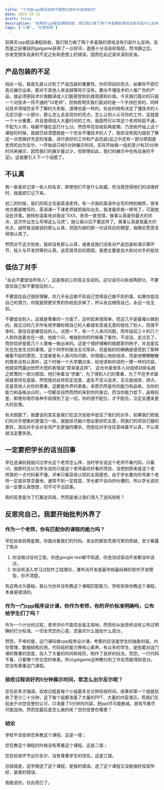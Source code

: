 ```yaml
---
title: "十月底cpp程设验收不理想之批判与自我批判"
date: 2025-10-31
draft: false
description: "前两天cpp程设课程验收，我们努力做了两个多星期的游戏没有引起什么反响，反而是之前嘲讽的galgame获得了一众好评，遂感十分沮丧和恼怒。然冷静之后，亦发觉很多自身的不足之处和思想上的错误，因而在此记录并深刻反省。"
tags: ["小事", "日常哲思"]
---
```


前两天cpp程设课程验收，我们努力做了两个多星期的游戏没有引起什么反响，反而是之前嘲讽的galgame获得了一众好评，遂感十分沮丧和恼怒。然冷静之后，亦发觉很多自身的不足之处和思想上的错误，因而在此记录并深刻反省。

## 产品包装的不足

经此一役，我首先是认识到了产品包装的重要性。你的项目的亮点，如果你不把它高光展示出来，那对于其他人来说就等同于没有。要向不懂技术的人推广你的产品，就必须把技术价值翻译成人们能感受到的直观感知价值。今天我们面对的只是一个对技术一窍不通的"UI老师"，但倘若明天我们面对的是一个手持巨资的，同样对技术领域完全不了解的大老板，道理也是一样的。社会的结构决定了懂技术的人注定只是一小部分，那么怎么去呈现你的亮点，怎么让别人认可你的工作，这就是一个十分重要，并且值得投入大量时间的工作。我固然可以骂这个老师狗屁不通，不配为人师，啥都不懂在这打什么分。然而早在验收前两星期，乃至刚开始上这个课程的时候，我就已经清楚她是一个完全不懂技术的人了，我却没有因为提前了解这一点而做好充足的准备，进行良好的工作和产品包装(这之中还有一部分原因是老师的出尔反尔，一开始说只给5分钟展示时间，实际开始每一组却至少有20分钟时间来展示，因而我们的展示量过少。但即使如此，我们的展示中也有自身的不足)。这就要引入下一个话题了。

## 不认真

我一直喜欢记录一些人的名言，即使他们不是什么权威，但当我觉得他们的话很好时，我就把它记下来。

初二的时候，我们的班主任是英语老师。有一次我的英语作业写的特别糊弄，很多地方都是瞎写的，英语课一下课老师就把我叫出去，我准备好挨一顿骂了，可是她没批评我。她特别温柔地对我说“XXX，老师一直觉得，做事认真是你最大的优点，这次作业怎么写得这么马虎”，她让我以后不要这样了。做事认真是我最大的优点，诚然我没她说的那么认真，但因为她的那一句话背后的期望，我确实愿意变得很认真了。

然而对于这次验收，我却没有那么认真，或者说我们没有对产品包装和演示等环节，投入与开发同等的认真。追究其背后的原因，我想主要是自大和对对手的低估

## 低估了对手

"永远不要低估所有人"，这是我初三的班主任说的。这句话可以拆成两部分，不要低估自己和不要低估别人。

不要低估自己很好理解，你几乎永远做不到自己觉得自己做不到的事，如果你低估自己的潜力，你就是把更优秀的你给扼杀掉了，所以永远相信自己，永远一往无前。

不要低估别人，这就是尊重的一方面了。这听起来很简单，但这几乎是最难以做到的。我见过的几乎所有用学霸标榜自己的人都或有意或无意的低估了别人，而很不幸的，我往往是被低估的人。试想一下，有一个人来问问题，而年级前三十的几个人和你连着坐在一排，他挨个问，唯独到你的时候看了看你，不说话，走过去了。而你恰好是那几个人里唯一做出来的。这是个很好理解的做题家的例子，并且是实实在在发生过的事情。这个同学的做法无可厚非，但是我的的确确是感受到了那种被看不起的感觉。又或者是有人来问你问题，你很细心地给他讲，但是他懒懒散散的根本没有认真听，这个时候一个大学霸过来，给他讲和你说的一摸一样的内容，他就突然露出恍然大悟的表情说“原来是这样”。
这也许是很多人对成绩对排名趋之若鹜的一部分原因，他们争着当“学霸”，为了得到人们的尊重，为了不在学术鄙视链里待在底层。然而我对此持否定态度，虚名不足以追求，无论是成绩，绩点，还是其他人对你的尊重，这都是外界的表象。本质仍然是你的能力和品格，当你的能力和品格出众时，一切都会自然而然的来到你的身边，而当你能力低下，品格较差，即使你用尽各种手段得到了这一切，你的德不配位，才不配位，注定会遭来更大的反噬。

有点跑题了，我要说的其实是我们在这次验收中低估了我们的对手，如果我们把我们的对手想象的更强力一些，就能绞尽脑汁想出更好的主意，把我们的项目打磨的更好。高估对手会对全场产生更强的爆杀，而低估对手往往意味着不认真，不认真就注定要失败。

## 一定要把学长的话当回事

早在选课前我就问过学长这个老师怎么样，当时学长说这个老师不看代码，只看UI。我那时还以为学长说的只是这个老师喜欢好看的项目，没想到原来是这个老师真的一点代码看不懂，评审只看容易认知的主观感觉。由于学长要向你骂某个老师一定是非常含蓄地，通常不到一定程度，学长都不会向你吐槽的，所以学长说的话一定要认真想想，切不可不当回事。

我的反思是为了打赢逆风局，然而是谁让我们滑入了逆风局呢？

## 反思完自己，我要开始批判外界了

### 作为一个老师，你有匹配你的课程的能力吗？

早在验收前两星期，你面对着我们的代码，发出的那些荒唐可笑的质疑，至少暴露了两点

1. 你没做过任何工程，你连google test都不知道，你连测试驱动开发都没听说过。
2. 你没有深入学习过软件工程理论，瀑布流开发是最传统最经典的软件开发模型，你不清楚。

有这两点为基础，我认为你并没有教这个课相匹配能力，学校安排你教这个课程，本身是错误的。

### 作为一门cpp程序设计课，你作为老师，你的评价标准明确吗，公布给学生们了吗？

作为一个计分的过程，老师评价不能完全是主观地，然而你从始至终没有公布过明确的打分标准。一切全凭您的心意，您喜欢什么就给什么高分。

然而，不幸的是，这门课叫做cpp程序设计课，考察的应该是学生的抽象封装，内存管理，数据结构应用，代码组织能力等核心素养。有众多的学生，是抱着对这门课的尊重的态度，投入了大量的时间和经历，制作了良好的玩法。而您，一行代码不看，只看哪个符合您的审美，所以galgame这种敷衍的工作反而能得到高分。您没有尊重这门课程。

### 验收过程说好的5分钟展示时间，您怎么出尔反尔呢？

您先前多次强调，验收过程是每个小组最多五分钟验收时间，结果却第一个组就验收了至少二十分钟，这下每个组都准备了大量的PPT，大量的内容演示。而我们先前由于对您信誉的认可，只准备了5分钟的内容，把ppt尽可能删减，游戏节奏尽可能加快。然而您最后是怎么做的呢？您的信誉在哪里？

### 结论

学校不该安排您来教这个课程，这是一错；

您在教这个课程的时候没有尊重这个课程，这是二错；

您在验收环节出尔反尔，没有尊重学生的信任，这是三错。

总结就是，这学期选了这个课程，是我的错误。选了这个课程又没能做好投其所好，是我的错误。

我能说的，仅此而已了。
